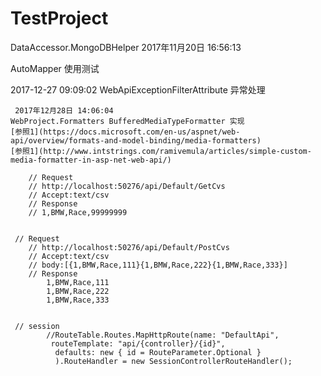 # TestProject


  
  DataAccessor.MongoDBHelper 2017年11月20日 16:56:13
 
 AutoMapper 使用测试 
 
 
 2017-12-27 09:09:02 
 WebApiExceptionFilterAttribute 异常处理

     2017年12月28日 14:06:04   
	WebProject.Formatters BufferedMediaTypeFormatter 实现
	[参照1](https://docs.microsoft.com/en-us/aspnet/web-api/overview/formats-and-model-binding/media-formatters)
	[参照1](http://www.intstrings.com/ramivemula/articles/simple-custom-media-formatter-in-asp-net-web-api/)
	 
	    // Request 
        // http://localhost:50276/api/Default/GetCvs 
        // Accept:text/csv   
        // Response     
        // 1,BMW,Race,99999999 
	
	
	 // Request 
        // http://localhost:50276/api/Default/PostCvs 
        // Accept:text/csv  
		// body:[{1,BMW,Race,111}{1,BMW,Race,222}{1,BMW,Race,333}] 
        // Response     
            1,BMW,Race,111 
			1,BMW,Race,222 
			1,BMW,Race,333 
			

	 // session  
            //RouteTable.Routes.MapHttpRoute(name: "DefaultApi",                
			 routeTemplate: "api/{controller}/{id}",                          
			  defaults: new { id = RouteParameter.Optional }                 
              ).RouteHandler = new SessionControllerRouteHandler();            
